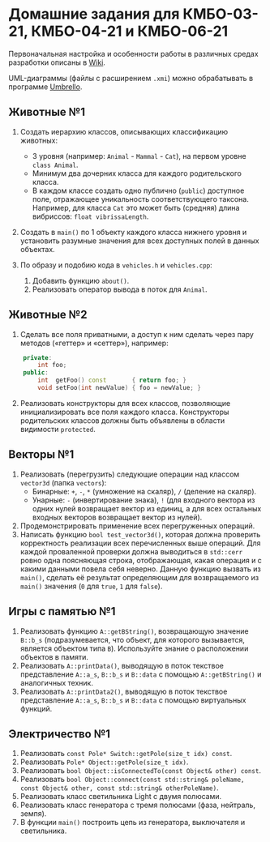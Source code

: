 # Домашние задания для КМБО-03-21, КМБО-04-21 и КМБО-06-21

Первоначальная настройка и особенности работы в различных средах разработки описаны в [Wiki](../../wiki).

UML-диаграммы (файлы с расширением `.xmi`) можно обрабатывать в программе [Umbrello](https://umbrello.kde.org/).

## Животные №1

1. Создать иерархию классов, описывающих классификацию животных:
   * 3 уровня (например: `Animal` - `Mammal` - `Cat`), на первом уровне `class Animal`.
   * Минимум два дочерних класса для каждого родительского класса.
   * В каждом классе создать одно публично (`public`) доступное поле, отражающее уникальность соответствующего таксона.
     Например, для класса `Cat` это может быть (средняя) длина вибриссов: `float vibrissaLength`.

2. Создать в `main()` по 1 объекту каждого класса нижнего уровня и установить разумные значения для всех доступных полей в данных объектах.

3. По образу и подобию кода в `vehicles.h` и `vehicles.cpp`:
   1. Добавить функцию `about()`.
   2. Реализовать оператор вывода в поток для `Animal`.

## Животные №2

1. Сделать все поля приватными, а доступ к ним сделать через пару методов («геттер» и «сеттер»), например:
```cpp
    private:
        int foo;
    public:
        int  getFoo() const       { return foo; }
        void setFoo(int newValue) { foo = newValue; }
```
2. Реализовать конструкторы для всех классов, позволяющие инициализировать все поля каждого класса.
   Конструкторы родительских классов должны быть объявлены в области видимости `protected`.

## Векторы №1

1. Реализовать (перегрузить) следующие операции над классом `vector3d` (папка `vectors`):
   - Бинарные: `+`, `-`, `*` (умножение на скаляр), `/` (деление на скаляр).
   - Унарные: `-` (инвертирование знака), `!` (для входного вектора из одних нулей возвращает вектор из единиц,
     а для всех остальных входных векторов возвращает вектор из нулей).
2. Продемонстрировать применение всех перегруженных операций.
3. Написать функцию `bool test_vector3d()`, которая должна проверить корректность реализации всех перечисленных выше операций.
   Для каждой проваленной проверки должна выводиться в `std::cerr` ровно одна поясняющая строка, отображающая, какая операция и с какими данными повела себя неверно.
   Данную функцию вызвать из `main()`, сделать её результат определяющим для возвращаемого из `main()` значения (`0` для `true`, `1` для `false`).

## Игры с памятью №1

1. Реализовать функцию `A::getBString()`, возвращающую значение `B::b_s`
   (подразумевается, что объект, для которого вызывается, является объектом типа `B`).
   Используйте знание о расположении объектов в памяти.
2. Реализовать `A::printData()`, выводящую в поток текствое представление `A::a_s`, `B::b_s` и `B::data`
   с помощью `A::getBString()` и аналогичных техник.
3. Реализовать `A::printData2()`, выводящую в поток текствое представление `A::a_s`, `B::b_s` и `B::data`
   с помощью виртуальных функций.
## Электричество №1

1. Реализовать `const Pole* Switch::getPole(size_t idx) const`.
2. Реализовать `Pole* Object::getPole(size_t idx)`.
3. Реализовать `bool Object::isConnectedTo(const Object& other) const`.
4. Реализовать `bool Object::connect(const std::string& poleName, const Object& other, const std::string& otherPoleName)`.
5. Реализовать класс светильника Light с двумя полюсами.
6. Реализовать класс генератора с тремя полюсами (фаза, нейтраль, земпя).
7. В функции `main()` построить цепь из генератора, выключателя и светильника.
